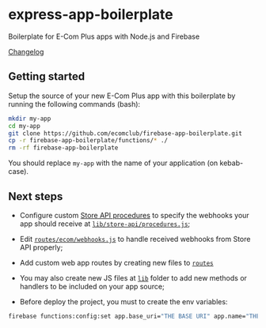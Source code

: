 # express-app-boilerplate

Boilerplate for E-Com Plus apps with Node.js and Firebase

[Changelog](https://github.com/ecomclub/firebase-app-boilerplate/blob/master/CHANGELOG.md)

## Getting started

Setup the source of your new E-Com Plus app with this boilerplate
by running the following commands (bash):

```bash
mkdir my-app
cd my-app
git clone https://github.com/ecomclub/firebase-app-boilerplate.git
cp -r firebase-app-boilerplate/functions/* ./
rm -rf firebase-app-boilerplate
```

You should replace `my-app` with the name of your
application (on kebab-case).

## Next steps

- Configure custom
[Store API procedures](https://developers.e-com.plus/docs/api/#/store/procedures/)
to specify the webhooks your app should receive
at [`lib/store-api/procedures.js`](https://github.com/ecomclub/firebase-app-boilerplate/blob/master/app/lib/store-api/procedures.js);

- Edit
[`routes/ecom/webhooks.js`](https://github.com/ecomclub/firebase-app-boilerplate/blob/master/functions/routes/ecom/webhook.js)
to handle received webhooks from Store API properly;

- Add custom web app routes by creating new files to
[`routes`](https://github.com/ecomclub/firebase-app-boilerplate/tree/master/functions/routes)

- You may also create new JS files at
[`lib`](https://github.com/ecomclub/firebase-app-boilerplate/tree/master/functions/lib)
folder to add new methods or handlers to be included
on your app source;

- Before deploy the project, you must to create the env variables:
```bash
firebase functions:config:set app.base_uri="THE BASE URI" app.name="THE APP NAME" app.ecom_auth_update="disabled"
```